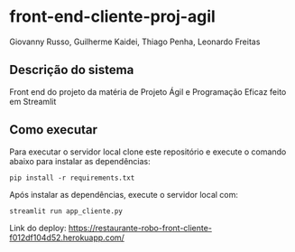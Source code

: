 # front-end-cliente-proj-agil
Giovanny Russo, Guilherme Kaidei, Thiago Penha, Leonardo Freitas

## Descrição do sistema

Front end do projeto da matéria de Projeto Ágil e Programação Eficaz feito em Streamlit

## Como executar

Para executar o servidor local clone este repositório e execute o comando abaixo para instalar as dependências:

```
pip install -r requirements.txt
```

Após instalar as dependências, execute o servidor local com:

```
streamlit run app_cliente.py
```

Link do deploy: https://restaurante-robo-front-cliente-f012df104d52.herokuapp.com/ 
